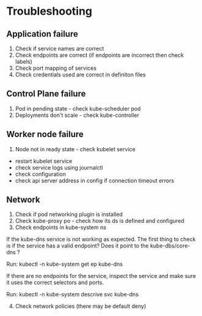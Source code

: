 # Troubleshooting

## Application failure

1. Check if service names are correct
2. Check endpoints are correct (if endpoints are incorrect then check labels)
3. Check port mapping of services
4. Check credentials used are correct in definiton files

## Control Plane failure

1. Pod in pending state - check kube-scheduler pod
2. Deployments don't scale - check kube-controller

## Worker node failure

1. Node not in ready state - check kubelet service

- restart kubelet service
- check service logs using journalctl
- check configuration
- check api server address in config if connection timeout errors

## Network

1. Check if pod networking plugin is installed
2. Check kube-proxy po - check how its ds is defined and configured
3. Check endpoints in kube-system ns

If the kube-dns service is not working as expected. The first thing to check is if the service has a valid endpoint? Does it point to the kube-dbs/core-dns ?

Run: kubectl -n kube-system get ep kube-dns

If there are no endpoints for the service, inspect the service and make sure it uses the correct selectors and ports.

Run: kubectl -n kube-system descrive svc kube-dns

4. Check network policies (there may be default deny)
